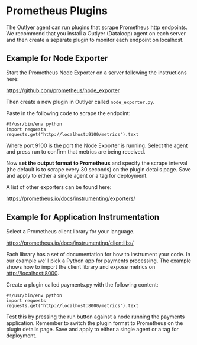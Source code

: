# Prometheus Plugins

The Outlyer agent can run plugins that scrape Prometheus http endpoints. We recommend that you install a Outlyer (Dataloop) agent on each server and then create a separate plugin to monitor each endpoint on localhost.

## Example for Node Exporter

Start the Prometheus Node Exporter on a server following the instructions here:

<https://github.com/prometheus/node_exporter>

Then create a new plugin in Outlyer called `node_exporter.py`.

Paste in the following code to scrape the endpoint:

```
#!/usr/bin/env python
import requests
requests.get('http://localhost:9100/metrics').text
```

Where port 9100 is the port the Node Exporter is running. Select the agent and press run to confirm that metrics are being received.

Now **set the output format to Prometheus** and specify the scrape interval (the default is to scrape every 30 seconds) on the plugin details page. Save and apply to either a single agent or a tag for deployment.

A list of other exporters can be found here:

<https://prometheus.io/docs/instrumenting/exporters/>

 

## Example for Application Instrumentation

Select a Prometheus client library for your language.

<https://prometheus.io/docs/instrumenting/clientlibs/>

Each library has a set of documentation for how to instrument your code. In our example we'll pick a Python app for payments processing. The example shows how to import the client library and expose metrics on <http://localhost:8000>.

Create a plugin called payments.py with the following content:

```
#!/usr/bin/env python
import requests
requests.get('http://localhost:8000/metrics').text
```

Test this by pressing the run button against a node running the payments application. Remember to switch the plugin format to Prometheus on the plugin details page. Save and apply to either a single agent or a tag for deployment.
